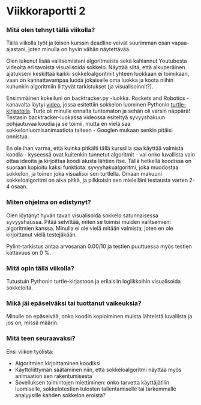 # Viikkoraportti 2

### Mitä olen tehnyt tällä viikolla?

Tällä viikolla työt ja toisen kurssin deadline veivät suurimman osan vapaa-ajastani, joten minulla on hyvin vähän näytettävää.

Olen lukenut lisää valitsemistani algoritmeista sekä kahlannut Youtubesta videoita eri tavoista visualisoida sokkelo. Näyttää siltä, että alkuperäinen ajatukseni keskittää kaikki sokkeloalgoritmit yhteen luokkaan ei toimikaan, vaan on kannattavampaa luoda jokaiselle oma luokka ja koota niihin kuhunkin algoritmiin liittyvät tarkistukset (ja visualisoinnit?). 

Ensimmäinen kokeiluni on backtracker.py -luokka. Rockets and Robotics -kanavalta löytyi [video](https://www.youtube.com/watch?v=jZQ31-4_8KM&t=216s), jossa esitettiin sokkelon luominen Pythonin [turtle-kirjastolla](https://docs.python.org/3/library/turtle.html). Turle oli minulle ennalta tuntematon ja sehän oli varsin näppärä! Testasin backtracker-luokassa videossa esiteltyä syvyyshakuun pohjautuvaa koodia ja se toimii, mutta en vielä saa sokkelonluomisanimaatiota talteen - Googlen mukaan senkin pitäisi onnistua. 

En ole ihan varma, että kuinka pitkälti tällä kurssilla saa käyttää valmista koodia - kyseessä ovat kuitenkin tunnetut algoritmit - vai onko luvallista vain ottaa ideoita ja kirjoittaa koodi alusta lähtien itse. Tällä hetkellä koodissa on suoraan kopioitu kaksi funktiota: syvyyhakualgoritmi, joka muodostaa sokkelon, ja toinen joka visualisoi sen turtlella. Omaan makuuni sokkeloalgoritmi on aika pitkä, ja pilkkoisin sen mielelläni testausta varten 2-4 osaan. 


### Miten ohjelma on edistynyt?

Olen löytänyt hyvän tavan visualisoida sokkelo satunnaisessa syvyyshaussa. Pitää selvittää, miten se toimisi muiden valitsemieni algoritmien kanssa. Minulla ei ole vielä mitään valmista, joten en ole kirjoittanut vielä testejäkään. 

Pylint-tarkistus antaa arvosanan 0.00/10 ja testien puuttuessa myös testien kattavuus on 0 %.


### Mitä opin tällä viikolla?

Tutustuin Pythonin turtle-kirjastoon ja erilaisiin logiikkoihin visualisoida sokkeloita.


### Mikä jäi epäselväksi tai tuottanut vaikeuksia? 

Minulle on epäselvää, onko koodin kopioiminen muista lähteistä luvallista ja jos on, missä määrin. 


### Mitä teen seuraavaksi?

Ensi viikon työlista:
- Algoritmien kirjoittaminen koodiksi
- Käyttöliittymän säätäminen niin, että sokkeloalgoritmi näyttää myös animaation sen rakentumisesta
- Sovelluksen toimintojen miettiminen: onko tarvetta käyttäjätilin luomiselle, sokkelotestien tulosten tallentamiselle tai tarkemmalle analyysille kahden sokkelon eroista? 
